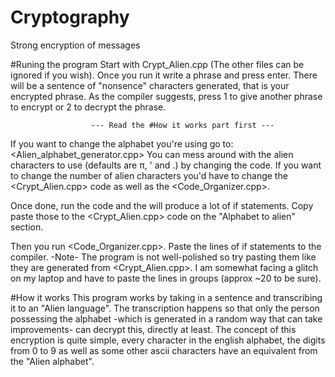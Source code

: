 # Cryptography
Strong encryption of messages

#Runing the program
Start with Crypt_Alien.cpp (The other files can be ignored if you wish).
Once you run it write a phrase and press enter. There will be a sentence of "nonsence" characters generated, that is your encrypted phrase.
As the compiler suggests, press 1 to give another phrase to encrypt or 2 to decrypt the phrase.
                    
                      --- Read the #How it works part first ---
                    
If you want to change the alphabet you're using go to: <Alien_alphabet_generator.cpp>
You can mess around with the alien characters to use (defaults are π, ' and .) by changing the code. If you want to change the number of alien characters you'd have to change the <Crypt_Alien.cpp> code as well as the <Code_Organizer.cpp>.

Once done, run the code and the will produce a lot of if statements. Copy paste those to the <Crypt_Alien.cpp> code on the "Alphabet to alien" section.

Then you run <Code_Organizer.cpp>. Paste the lines of if statements to the compiler.
-Note- The program is not well-polished so try pasting them like they are generated from <Crypt_Alien.cpp>. I am somewhat facing a glitch on my laptop and have to paste the lines in groups (approx ~20 to be sure).

#How it works
This program works by taking in a sentence and transcribing it to an "Alien language". The transcription happens so that only the person possessing the alphabet -which is generated in a random way that can take improvements- can decrypt this, directly at least. The concept of this encryption is quite simple, every character in the english alphabet, the digits from 0 to 9 as well as some other ascii characters have an equivalent from the "Alien alphabet".
